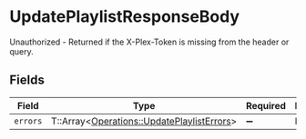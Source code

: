 # UpdatePlaylistResponseBody

Unauthorized - Returned if the X-Plex-Token is missing from the header or query.


## Fields

| Field                                                                                         | Type                                                                                          | Required                                                                                      | Description                                                                                   |
| --------------------------------------------------------------------------------------------- | --------------------------------------------------------------------------------------------- | --------------------------------------------------------------------------------------------- | --------------------------------------------------------------------------------------------- |
| `errors`                                                                                      | T::Array<[Operations::UpdatePlaylistErrors](../../models/operations/updateplaylisterrors.md)> | :heavy_minus_sign:                                                                            | N/A                                                                                           |